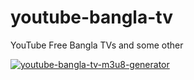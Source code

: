 # youtube-bangla-tv
YouTube Free Bangla TVs and some other


[![youtube-bangla-tv-m3u8-generator](https://github.com/banglaiptv/youtube-bangla-tv/actions/workflows/youtube.yml/badge.svg)](https://github.com/banglaiptv/youtube-bangla-tv/actions/workflows/youtube.yml)
